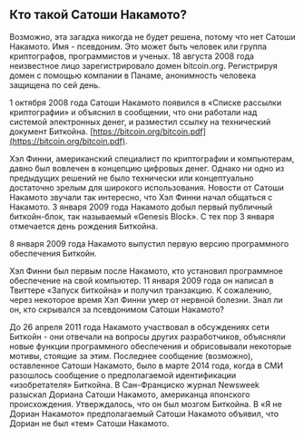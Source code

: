 ## Кто такой Сатоши Накамото?

Возможно, эта загадка никогда не будет решена, потому что нет Сатоши Накамото. Имя - псевдоним. Это может быть человек или группа криптографов, программистов и ученых. 18 августа 2008 года неизвестное лицо зарегистрировало домен bitcoin.org. Регистрируя домен с помощью компании в Панаме, анонимность человека защищена по сей день.

1 октября 2008 года Сатоши Накамото появился в «Списке рассылки криптографии» и объяснил в сообщении, что они работали над системой электронных денег, и разместил ссылку на технический документ Биткойна. [https://bitcoin.org/bitcoin.pdf](https://bitcoin.org/bitcoin.pdf).

Хэл Финни, американский специалист по криптографии и компьютерам, давно был вовлечен в концепцию цифровых денег. Однако ни одно из предыдущих решений не было технически или концептуально достаточно зрелым для широкого использования. Новости от Сатоши Накамото звучали так интересно, что Хэл Финни начал общаться с Накамото. 3 января 2009 года Накамото добыл первый публичный биткойн-блок, так называемый «Genesis Block». С тех пор 3 января отмечается день рождения Биткойна.

8 января 2009 года Накамото выпустил первую версию программного обеспечения Биткойн.

Хэл Финни был первым после Накамото, кто установил программное обеспечение на свой компьютер. 11 января 2009 года он написал в Твиттере «Запуск биткойна» и получил транзакцию. К сожалению, через некоторое время Хэл Финни умер от нервной болезни. Знал ли он, кто скрывался за псевдонимом Сатоши Накамото?

До 26 апреля 2011 года Накамото участвовал в обсуждениях сети Биткойн - они отвечали на вопросы других разработчиков, объясняли новые функции программного обеспечения и обрисовывали некоторые мотивы, стоящие за этим. Последнее сообщение (возможно), оставленное Сатоши Накамото, было в марте 2014 года, когда в СМИ разошлось сообщение о предполагаемой идентификации «изобретателя» Биткойна. В Сан-Франциско журнал Newsweek разыскал Дориана Сатоши Накамото, американца японского происхождения. Утверждалось, что он был мозгом Биткойна. В «Я не Дориан Накамото» предполагаемый Сатоши Накамото объявил, что Дориан не был «тем» Сатоши Накамото.

